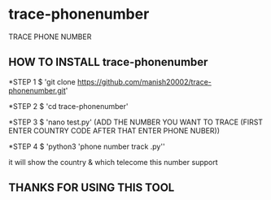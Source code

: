 # trace-phonenumber
TRACE PHONE NUMBER
## HOW TO INSTALL trace-phonenumber 
*STEP 1 $ 'git clone https://github.com/manish20002/trace-phonenumber.git'

*STEP 2 $ 'cd trace-phonenumber'

*STEP 3 $ 'nano test.py' (ADD THE NUMBER YOU WANT TO TRACE (FIRST ENTER COUNTRY CODE AFTER THAT ENTER PHONE NUBER))

*STEP 4 $ 'python3 'phone number track .py''

it will show the country & which telecome this number support
## THANKS FOR USING THIS TOOL
